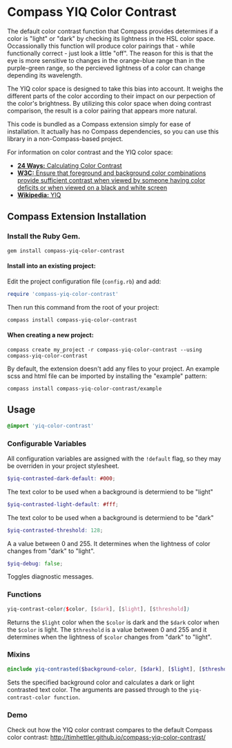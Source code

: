 # Compass YIQ Color Contrast

The default color contrast function that Compass provides determines if a color is "light" or "dark" by checking its lightness in the HSL color space. Occassionally this function will produce color pairings that - while functionally correct - just look a little "off". The reason for this is that the eye is more sensitive to changes in the orange-blue range than in the purple-green range, so the percieved lightness of a color can change depending its wavelength.

The YIQ color space is designed to take this bias into account. It weighs the different parts of the color according to their impact on our perpection of the color's brightness. By utilizing this color space when doing contrast comparison, the result is a color pairing that appears more natural.

This code is bundled as a Compass extension simply for ease of installation. It actually has no Compass dependencies, so you can use this library in a non-Compass-based project.

For information on color contrast and the YIQ color space:

* [**24 Ways:** Calculating Color Contrast](http://24ways.org/2010/calculating-color-contrast/)
* [**W3C:** Ensure that foreground and background color combinations provide sufficient contrast when viewed by someone having color deficits or when viewed on a black and white screen](http://www.w3.org/TR/AERT#color-contrast)
* [**Wikipedia:** YIQ](http://en.wikipedia.org/wiki/YIQ)

## Compass Extension Installation

### Install the Ruby Gem.

  ```
  gem install compass-yiq-color-contrast
  ```

#### Install into an existing project:

Edit the project configuration file (`config.rb`) and add:

  ```ruby
  require 'compass-yiq-color-contrast'
  ```

Then run this command from the root of your project:

  ```
  compass install compass-yiq-color-contrast
  ```

#### When creating a new project:

  ```
  compass create my_project -r compass-yiq-color-contrast --using compass-yiq-color-contrast
  ```

By default, the extension doesn't add any files to your project. An example scss and html file can be imported by installing the "example" pattern:

  ```
  compass install compass-yiq-color-contrast/example
  ```

## Usage

  ```scss
  @import 'yiq-color-contrast'
  ```
### Configurable Variables

All configuration variables are assigned with the `!default` flag, so they may be overriden in your project stylesheet.

  ```scss
  $yiq-contrasted-dark-default: #000;
  ```

The text color to be used when a background is determiend to be "light"

  ```scss
  $yiq-contrasted-light-default: #fff;
  ```

The text color to be used when a background is determiend to be "dark"

  ```scss
  $yiq-contrasted-threshold: 128;
  ```

A a value between 0 and 255. It determines when the lightness of color changes from "dark" to "light".

  ```scss
  $yiq-debug: false;
  ```

Toggles diagnostic messages.

### Functions

  ```scss
  yiq-contrast-color($color, [$dark], [$light], [$threshold])
  ```

Returns the `$light` color when the `$color` is dark and the `$dark` color when the `$color` is light. The `$threshold` is a value between 0 and 255 and it determines when the lightness of `$color` changes from "dark" to "light".

### Mixins

  ```scss
  @include yiq-contrasted($background-color, [$dark], [$light], [$threshold])
  ```

Sets the specified background color and calculates a dark or light contrasted text color. The arguments are passed through to the `yiq-contrast-color function`.

### Demo

Check out how the YIQ color contrast compares to the default Compass color contrast: http://timhettler.github.io/compass-yiq-color-contrast/
